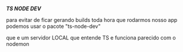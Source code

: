 ***TS NODE DEV***


para evitar de ficar gerando builds toda hora que rodarmos nosso app podemos usar o pacote "ts-node-dev"

que e um servidor LOCAL que entende TS e funciona parecido com o nodemon